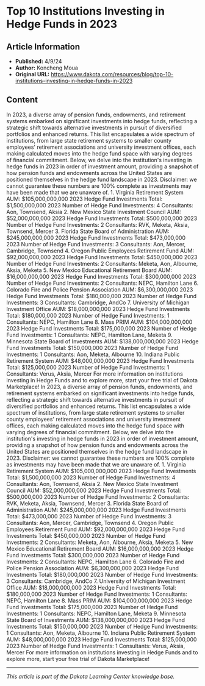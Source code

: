 # Top 10 Institutions Investing in Hedge Funds in 2023

## Article Information
- **Published:** 4/9/24
- **Author:** Koncheng Moua
- **Original URL:** https://www.dakota.com/resources/blog/top-10-institutions-investing-in-hedge-funds-in-2023

## Content

In 2023, a diverse array of pension funds, endowments, and retirement systems embarked on significant investments into hedge funds, reflecting a strategic shift towards alternative investments in pursuit of diversified portfolios and enhanced returns. This list encapsulates a wide spectrum of institutions, from large state retirement systems to smaller county employees' retirement associations and university investment offices, each making calculated moves into the hedge fund space with varying degrees of financial commitment. Below, we delve into the institution's investing in hedge funds in 2023 in order of investment amount, providing a snapshot of how pension funds and endowments across the United States are positioned themselves in the hedge fund landscape in 2023. Disclaimer: we cannot guarantee these numbers are 100% complete as investments may have been made that we are unaware of. 1. Virginia Retirement System AUM: $105,000,000,000 2023 Hedge Fund Investments Total: $1,500,000,000 2023 Number of Hedge Fund Investments: 4 Consultants: Aon, Townsend, Aksia 2. New Mexico State Investment Council AUM: $52,000,000,000 2023 Hedge Fund Investments Total: $500,000,000 2023 Number of Hedge Fund Investments: 2 Consultants: RVK, Meketa, Aksia, Townsend, Mercer 3. Florida State Board of Administration AUM: $245,000,000,000 2023 Hedge Fund Investments Total: $473,000,000 2023 Number of Hedge Fund Investments: 3 Consultants: Aon, Mercer, Cambridge, Townsend 4. Oregon Public Employees Retirement Fund AUM: $92,000,000,000 2023 Hedge Fund Investments Total: $450,000,000 2023 Number of Hedge Fund Investments: 2 Consultants: Meketa, Aon, Albourne, Aksia, Meketa 5. New Mexico Educational Retirement Board AUM: $16,000,000,000 2023 Hedge Fund Investments Total: $300,000,000 2023 Number of Hedge Fund Investments: 2 Consultants: NEPC, Hamilton Lane 6. Colorado Fire and Police Pension Association AUM: $6,300,000,000 2023 Hedge Fund Investments Total: $180,000,000 2023 Number of Hedge Fund Investments: 3 Consultants: Cambridge, AndCo 7. University of Michigan Investment Office AUM: $18,000,000,000 2023 Hedge Fund Investments Total: $180,000,000 2023 Number of Hedge Fund Investments: 1 Consultants: NEPC, Hamilton Lane 8. Mass PRIM AUM: $104,000,000,000 2023 Hedge Fund Investments Total: $175,000,000 2023 Number of Hedge Fund Investments: 1 Consultants: NEPC, Hamilton Lane, Meketa 9. Minnesota State Board of Investments AUM: $138,000,000,000 2023 Hedge Fund Investments Total: $150,000,000 2023 Number of Hedge Fund Investments: 1 Consultants: Aon, Meketa, Albourne 10. Indiana Public Retirement System AUM: $48,000,000,000 2023 Hedge Fund Investments Total: $125,000,000 2023 Number of Hedge Fund Investments: 1 Consultants: Verus, Aksia, Mercer For more information on institutions investing in Hedge Funds and to explore more, start your free trial of Dakota Marketplace! In 2023, a diverse array of pension funds, endowments, and retirement systems embarked on significant investments into hedge funds, reflecting a strategic shift towards alternative investments in pursuit of diversified portfolios and enhanced returns. This list encapsulates a wide spectrum of institutions, from large state retirement systems to smaller county employees' retirement associations and university investment offices, each making calculated moves into the hedge fund space with varying degrees of financial commitment. Below, we delve into the institution's investing in hedge funds in 2023 in order of investment amount, providing a snapshot of how pension funds and endowments across the United States are positioned themselves in the hedge fund landscape in 2023. Disclaimer: we cannot guarantee these numbers are 100% complete as investments may have been made that we are unaware of. 1. Virginia Retirement System AUM: $105,000,000,000 2023 Hedge Fund Investments Total: $1,500,000,000 2023 Number of Hedge Fund Investments: 4 Consultants: Aon, Townsend, Aksia 2. New Mexico State Investment Council AUM: $52,000,000,000 2023 Hedge Fund Investments Total: $500,000,000 2023 Number of Hedge Fund Investments: 2 Consultants: RVK, Meketa, Aksia, Townsend, Mercer 3. Florida State Board of Administration AUM: $245,000,000,000 2023 Hedge Fund Investments Total: $473,000,000 2023 Number of Hedge Fund Investments: 3 Consultants: Aon, Mercer, Cambridge, Townsend 4. Oregon Public Employees Retirement Fund AUM: $92,000,000,000 2023 Hedge Fund Investments Total: $450,000,000 2023 Number of Hedge Fund Investments: 2 Consultants: Meketa, Aon, Albourne, Aksia, Meketa 5. New Mexico Educational Retirement Board AUM: $16,000,000,000 2023 Hedge Fund Investments Total: $300,000,000 2023 Number of Hedge Fund Investments: 2 Consultants: NEPC, Hamilton Lane 6. Colorado Fire and Police Pension Association AUM: $6,300,000,000 2023 Hedge Fund Investments Total: $180,000,000 2023 Number of Hedge Fund Investments: 3 Consultants: Cambridge, AndCo 7. University of Michigan Investment Office AUM: $18,000,000,000 2023 Hedge Fund Investments Total: $180,000,000 2023 Number of Hedge Fund Investments: 1 Consultants: NEPC, Hamilton Lane 8. Mass PRIM AUM: $104,000,000,000 2023 Hedge Fund Investments Total: $175,000,000 2023 Number of Hedge Fund Investments: 1 Consultants: NEPC, Hamilton Lane, Meketa 9. Minnesota State Board of Investments AUM: $138,000,000,000 2023 Hedge Fund Investments Total: $150,000,000 2023 Number of Hedge Fund Investments: 1 Consultants: Aon, Meketa, Albourne 10. Indiana Public Retirement System AUM: $48,000,000,000 2023 Hedge Fund Investments Total: $125,000,000 2023 Number of Hedge Fund Investments: 1 Consultants: Verus, Aksia, Mercer For more information on institutions investing in Hedge Funds and to explore more, start your free trial of Dakota Marketplace!

---

*This article is part of the Dakota Learning Center knowledge base.*